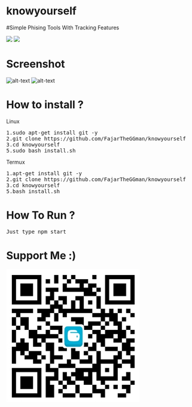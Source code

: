 # knowyourself
 #Simple Phising Tools With Tracking Features

![](https://img.shields.io/badge/Framework-Nodejs-lime) ![](https://img.shields.io/badge/Version-1.0-blue)

# Screenshot

![alt-text](https://github.com/FajarTheGGman/knowyourself/blob/master/.img/banner.png)
![alt-text](https://github.com/FajarTheGGman/knowyourself/blob/master/.img/content.png)


# How to install ? 

Linux

<pre>
1.sudo apt-get install git -y
2.git clone https://github.com/FajarTheGGman/knowyourself
3.cd knowyourself
5.sudo bash install.sh
</pre>

Termux

<pre>
1.apt-get install git -y
2.git clone https://github.com/FajarTheGGman/knowyourself
3.cd knowyourself
5.bash install.sh
</pre>

# How To Run ? 

<pre>
Just type npm start
</pre>

# Support Me :)
![donate](https://raw.githubusercontent.com/FajarTheGGman/F-Tools/master/.images/donate.jpeg)
